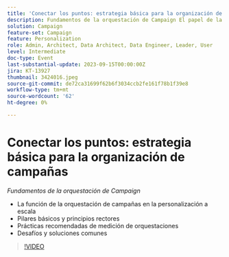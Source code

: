 ```yaml
---
title: 'Conectar los puntos: estrategia básica para la organización de campañas'
description: Fundamentos de la orquestación de Campaign El papel de la orquestación de Campaign en la personalización a escala Pilares básicos y principios rectores Medición de la orquestación Prácticas recomendadas Retos y soluciones comunes
solution: Campaign
feature-set: Campaign
feature: Personalization
role: Admin, Architect, Data Architect, Data Engineer, Leader, User
level: Intermediate
doc-type: Event
last-substantial-update: 2023-09-15T00:00:00Z
jira: KT-13927
thumbnail: 3424016.jpeg
source-git-commit: de72ca31699f62b6f3034ccb2fe161f78b1f39e8
workflow-type: tm+mt
source-wordcount: '62'
ht-degree: 0%

---
```



# Conectar los puntos: estrategia básica para la organización de campañas

*Fundamentos de la orquestación de Campaign*

* La función de la orquestación de campañas en la personalización a escala
* Pilares básicos y principios rectores
* Prácticas recomendadas de medición de orquestaciones
* Desafíos y soluciones comunes

>[!VIDEO](https://video.tv.adobe.com/v/3424016/?learn=on)
